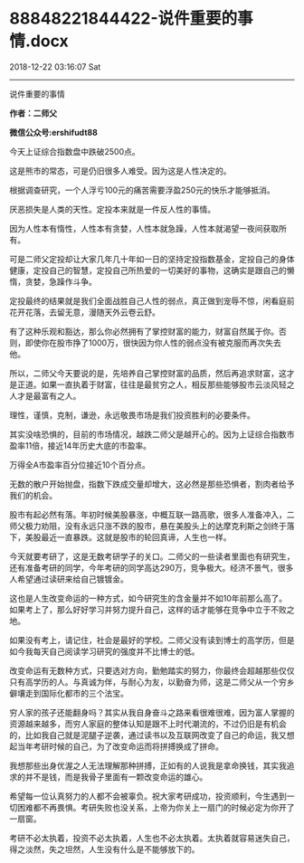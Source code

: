 # 88848221844422-说件重要的事情.docx

2018-12-22 03:16:07 Sat

----

说件重要的事情

__作者：二师父__

__微信公众号:ershifudt88__

今天上证综合指数盘中跌破2500点。

这是熊市的常态，可是仍旧很多人难受。因为这是人性决定的。

根据调查研究，一个人浮亏100元的痛苦需要浮盈250元的快乐才能够抵消。

厌恶损失是人类的天性。定投本来就是一件反人性的事情。

因为人性本有惰性，人性本有贪婪，人性本就急躁，人性本就渴望一夜间获取所有。

可是二师父定投却让大家几年几十年如一日的坚持定投指数基金，定投自己的身体健康，定投自己的智慧，定投自己所热爱的一切美好的事物，这确实是跟自己的懒惰，贪婪，急躁作斗争。

定投最终的结果就是我们全面战胜自己人性的弱点，真正做到宠辱不惊，闲看庭前花开花落，去留无意，漫随天外云卷云舒。

有了这种乐观和豁达，那么你必然拥有了掌控财富的能力，财富自然属于你。否则，即使你在股市挣了1000万，很快因为你人性的弱点没有被克服而再次失去他。

所以，二师父今天要说的是，先培养自己掌控财富的品质，然后再追求财富，这才是正道。如果一直执着于财富，往往是最贫穷之人，相反那些能够股市云淡风轻之人才是最富有之人。

理性，谨慎，克制，谦逊，永远敬畏市场是我们投资胜利的必要条件。

其实没啥恐惧的，目前的市场情况，越跌二师父是越开心的。因为上证综合指数市盈率11倍，接近14年历史大底的市盈率。

万得全A市盈率百分位接近10个百分点。

无数的散户开始抛盘，指数下跌成交量却增大，这必然是那些恐惧者，割肉者给予我们的机会。

股市有起必然有落。年初时候美股暴涨，中概互联一路高歌，很多人准备冲入，二师父极力劝阻，没有永远只涨不跌的股市，悬在美股头上的达摩克利斯之剑终于落下，美股最近一直暴跌。这就是股市的轮回真谛，人生也一样。

今天就要考研了，这是无数考研学子的关口。二师父的一些读者里面也有研究生，还有准备考研的同学，今年考研的同学高达290万，竞争极大。经济不景气，很多人希望通过读研来给自己镀镀金。

这也是人生改变命运的一种方式，如今研究生的含金量并不如10年前那么高了。如果考上了，那么好好学习并努力提升自己，这样的话才能够在竞争中立于不败之地。

如果没有考上，请记住，社会是最好的学校。二师父没有读到博士的高学历，但是如今我每天自己阅读学习研究的强度并不比博士的低。

改变命运有无数种方式，只要选对方向，勤勉踏实的努力，你最终会超越那些仅仅只有高学历的人。与真诚为伴，与耐心为友，以勤奋为师，这是二师父从一个穷乡僻壤走到国际化都市的三个法宝。

穷人家的孩子还能翻身吗？其实从我自身奋斗之路来看很难很难，因为富人掌握的资源越来越多，而穷人家庭的整体认知是跟不上时代潮流的，不过仍旧是有机会的，比如我自己就是泥腿子逆袭，通过读书以及互联网改变了自己的命运，我又想起当年考研时候的自己，为了改变命运而将拼搏换成了拼命。

我想那些出身优渥之人无法理解那种拼搏，正如有的人说我是拿命换钱，其实我追求的并不是钱，而是我骨子里面有一颗改变命运的雄心。

希望每一位认真努力的人都不会被辜负。祝大家考研成功，投资顺利，今生遇到一切困难都不再畏惧。考研失败也没关系，上帝为你关上一扇门的时候必定为你开了一扇窗。

考研不必太执着，投资不必太执着，人生也不必太执着。太执着就容易迷失自己，得之淡然，失之坦然，人生没有什么是不能够放下的。

